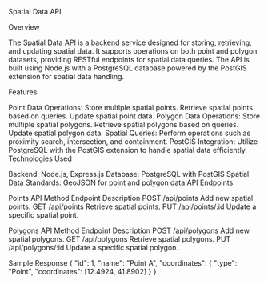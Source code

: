 Spatial Data API

Overview

The Spatial Data API is a backend service designed for storing, retrieving, and updating spatial data. It supports operations on both point and polygon datasets, providing RESTful endpoints for spatial data queries. The API is built using Node.js with a PostgreSQL database powered by the PostGIS extension for spatial data handling.

Features

Point Data Operations:
Store multiple spatial points.
Retrieve spatial points based on queries.
Update spatial point data.
Polygon Data Operations:
Store multiple spatial polygons.
Retrieve spatial polygons based on queries.
Update spatial polygon data.
Spatial Queries:
Perform operations such as proximity search, intersection, and containment.
PostGIS Integration:
Utilize PostgreSQL with the PostGIS extension to handle spatial data efficiently.
Technologies Used

Backend: Node.js, Express.js
Database: PostgreSQL with PostGIS
Spatial Data Standards: GeoJSON for point and polygon data
API Endpoints

Points API
Method	Endpoint	Description
POST	/api/points	Add new spatial points.
GET	/api/points	Retrieve spatial points.
PUT	/api/points/:id	Update a specific spatial point.

Polygons API
Method	Endpoint	Description
POST	/api/polygons	Add new spatial polygons.
GET	/api/polygons	Retrieve spatial polygons.
PUT	/api/polygons/:id	Update a specific spatial polygon.

Sample Response
{
  "id": 1,
  "name": "Point A",
  "coordinates": {
    "type": "Point",
    "coordinates": [12.4924, 41.8902]
  }
}
